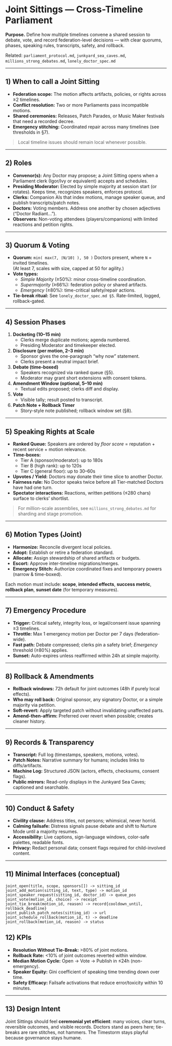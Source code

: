 # Joint Sittings — Cross-Timeline Parliament

**Purpose.** Define how multiple timelines convene a shared session to debate, vote, and record federation-level decisions — with clear quorums, phases, speaking rules, transcripts, safety, and rollback.

Related: `parliament_protocol.md`, `junkyard_sea_caves.md`, `millions_strong_debates.md`, `lonely_doctor_spec.md`

---

## 1) When to call a Joint Sitting

- **Federation scope:** The motion affects artifacts, policies, or rights across ≥2 timelines.
- **Conflict resolution:** Two or more Parliaments pass incompatible motions.
- **Shared ceremonies:** Releases, Patch Parades, or Music Maker festivals that need a recorded decree.
- **Emergency stitching:** Coordinated repair across many timelines (see thresholds in §7).

> Local timeline issues should remain local whenever possible.

---

## 2) Roles

- **Convenor(s):** Any Doctor may propose; a Joint Sitting opens when a Parliament clerk (Igor/Ivy or equivalent) accepts and schedules.
- **Presiding Moderator:** Elected by simple majority at session start (or rotates). Keeps time, recognizes speakers, enforces protocol.
- **Clerks:** Companion AIs that index motions, manage speaker queue, and publish transcripts/patch notes.
- **Doctors:** Voting members. Address one another by chosen adjectives (“Doctor Radiant...”).
- **Observers:** Non-voting attendees (players/companions) with limited reactions and petition rights.

---

## 3) Quorum & Voting

- **Quorum:** `min( max(7, ⌈N/10⌉ ), 50 )` Doctors present, where `N` = invited timelines.  
  (At least 7, scales with size, capped at 50 for agility.)
- **Vote types:**  
  - *Simple Majority* (≥50%): minor cross-timeline coordination.  
  - *Supermajority* (≥66%): federation policy or shared artifacts.  
  - *Emergency* (≥80%): time-critical safety/repair actions.
- **Tie-break ritual:** See `lonely_doctor_spec.md §5`. Rate-limited, logged, rollback-gated.

---

## 4) Session Phases

1. **Docketing (10–15 min)**  
   - Clerks merge duplicate motions; agenda numbered.  
   - Presiding Moderator and timekeeper elected.
2. **Disclosure (per motion, 2–3 min)**  
   - Sponsor gives the one-paragraph “why now” statement.  
   - Clerks present a neutral impact brief.
3. **Debate (time-boxed)**  
   - Speakers recognized via ranked queue (§5).  
   - Moderator may grant short extensions with consent tokens.
4. **Amendment Window (optional, 5–10 min)**  
   - Textual edits proposed; clerks diff and display.
5. **Vote**  
   - Visible tally; result posted to transcript.
6. **Patch Note + Rollback Timer**  
   - Story-style note published; rollback window set (§8).

---

## 5) Speaking Rights at Scale

- **Ranked Queue:** Speakers are ordered by *floor score* = reputation + recent service + motion relevance.  
- **Time-boxes:**  
  - Tier A (sponsor/moderator): up to 180s  
  - Tier B (high rank): up to 120s  
  - Tier C (general floor): up to 30–60s  
- **Upvotes / Yield:** Doctors may donate their time slice to another Doctor.  
- **Fairness rule:** No Doctor speaks twice before all Tier-matched Doctors have had one turn.  
- **Spectator interactions:** Reactions, written petitions (≤280 chars) surface to clerks’ shortlist.

> For million-scale assemblies, see `millions_strong_debates.md` for sharding and stage promotion.

---

## 6) Motion Types (Joint)

- **Harmonize:** Reconcile divergent local policies.  
- **Adopt:** Establish or retire a federation standard.  
- **Allocate:** Assign stewardship of shared artifacts or budgets.  
- **Escort:** Approve inter-timeline migrations/merges.  
- **Emergency Stitch:** Authorize coordinated fixes and temporary powers (narrow & time-boxed).

Each motion must include: **scope**, **intended effects**, **success metric**, **rollback plan**, **sunset date** (for temporary measures).

---

## 7) Emergency Procedure

- **Trigger:** Critical safety, integrity loss, or legal/consent issue spanning ≥3 timelines.  
- **Throttle:** Max 1 emergency motion per Doctor per 7 days (federation-wide).  
- **Fast path:** Debate compressed; clerks pin a safety brief; *Emergency* threshold (≥80%) applies.  
- **Sunset:** Auto-expires unless reaffirmed within 24h at simple majority.

---

## 8) Rollback & Amendments

- **Rollback windows:** 72h default for joint outcomes (48h if purely local effects).  
- **Who may roll back:** Original sponsor, any signatory Doctor, or a simple majority via petition.  
- **Soft-revert:** Apply targeted patch without invalidating unaffected parts.  
- **Amend-then-affirm:** Preferred over revert when possible; creates cleaner history.

---

## 9) Records & Transparency

- **Transcript:** Full log (timestamps, speakers, motions, votes).  
- **Patch Notes:** Narrative summary for humans; includes links to diffs/artifacts.  
- **Machine Log:** Structured JSON (actors, effects, checksums, consent flags).  
- **Public mirrors:** Read-only displays in the Junkyard Sea Caves; captioned and searchable.

---

## 10) Conduct & Safety

- **Civility clause:** Address titles, not persons; whimsical, never horrid.  
- **Calming failsafe:** Distress signals pause debate and shift to Nurture Mode until a majority resumes.  
- **Accessibility:** Live captions, sign-language windows, color-safe palettes, readable fonts.  
- **Privacy:** Redact personal data; consent flags required for child-involved content.

---

## 11) Minimal Interfaces (conceptual)

```text
joint_open(title, scope, sponsors[]) -> sitting_id
joint_add_motion(sitting_id, text, type) -> motion_id
joint_speaker_request(sitting_id, doctor_id) -> queue_pos
joint_vote(motion_id, choice) -> receipt
joint_tie_break(motion_id, reason) -> record{cooldown_until, rollback_deadline}
joint_publish_patch_notes(sitting_id) -> url
joint_schedule_rollback(motion_id, t) -> deadline
joint_rollback(motion_id, reason) -> status
```

## 12) KPIs

- **Resolution Without Tie-Break:** >80% of joint motions.  
- **Rollback Rate:** <10% of joint outcomes reverted within window.  
- **Median Motion Cycle:** Open → Vote → Publish in ≤24h (non-emergency).  
- **Speaker Equity:** Gini coefficient of speaking time trending down over time.  
- **Safety Efficacy:** Failsafe activations that reduce error/toxicity within 10 minutes.  

---

## 13) Design Intent

Joint Sittings should feel **ceremonial yet efficient**: many voices, clear turns, reversible outcomes, and visible records. Doctors stand as peers here; tie-breaks are rare stitches, not hammers. The Timestorm stays playful because governance stays humane.

